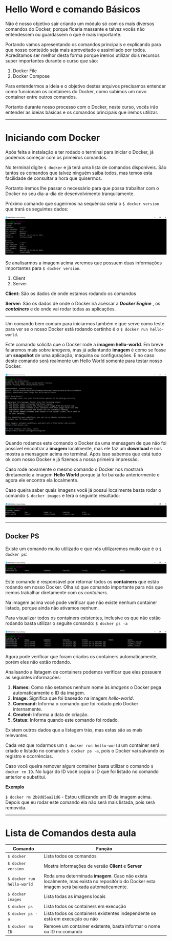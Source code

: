 # Hello Word e comando Básicos

Não é nosso objetivo sair criando um módulo só com os mais diversos comandos do Docker, porque ficaria massante e talvez vocês não entendessem ou guardassem o que é mais importante.

Portando vamos apresentando os comandos principais e explicando para que nosso conteúdo seja mais aproveitado e assimilado por todos. Acreditamos ser melhor desta forma porque iremos utilizar dois recursos super importantes durante o curso que são:

1. Docker File
2. Docker Compose

Para entendermos a ideia e o objetivo destes arquivos precisamos entender como funcionam os containers do Docker, como subimos um novo container entre outros comandos.

Portanto durante nosso processo com o Docker, neste curso, vocês irão entender as ideias básicas e os comandos principais que iremos utilizar.

***

# Iniciando com Docker

Após feita a instalação e ter rodado o terminal para iniciar o Docker, já podemos começar com os primeiros comandos.

No terminal digite `$ docker` e já terá uma lista de comandos disponíveis. São tantos os comandos que talvez ninguém saiba todos, mas temos esta facilidade de consultar a hora que quisermos.

Portanto iremos lhe passar o necessário para que possa trabalhar com o Docker no seu dia-a-dia de desenvolvimento tranquilamente.

Próximo comando que sugerimos na sequência seria o `$ docker version` que trará os seguintes dados:

![Docker Version](./images/docker-version-command.png "Docker Version Command")

Se analisarmos a imagem acima veremos que possuem duas informações importantes para `$ docker version`.

1. Client
2. Server

**Client:** São os dados de onde estamos rodando os comandos

**Server:** São os dados de onde o Docker irá acessar a **_Docker Engine_** , os **_containers_** e de onde vai rodar todas as aplicações.

***

Um comando bem comum para iniciarmos também e que serve como teste para ver se o nosso Docker está rodando certinho é o `$ docker run hello-world`.

Este comando solicita que o Docker rode a **imagem hello-world**. Em breve falaremos mais sobre _imagens_, mas já adiantando **imagem** é como se fosse um **snapshot** de uma aplicação, máquina ou configurações. E no caso deste comando será realmente um Hello World somente para testar nosso Docker.

![Docker Hello World](./images/docker-hello-world.png "Hello World")

Quando rodamos este comando o Docker da uma mensagem de que não foi possível encontrar a **imagem** localmente, mas ele faz um **download** e nos mostra a mensagem acima no terminal. Após isso sabemos que está tudo ok com nosso Docker e já fizemos a nossa primeira impressão.

Caso rode novamente o mesmo comando o Docker nos mostrará diretamente a imagem **Hello World** porque já foi baixada anteriormente e agora ele encontra ela localmente.

Caso queira saber quais imagens você já possui localmente basta rodar o comando `$ docker images` e terá o seguinte resultado:

![Docker Images](./images/docker-images.png "Docker Imagens")

***

## Docker PS

Existe um comando muito utilizado e que nós utilizaremos muito que é o `$ docker ps`:

![Docker ps](./images/docker-ps.png "Docker ps")

Este comando é responsável por retornar todos os **containers** que estão rodando em nosso Docker. Olha só que comando importante para nós que iremos trabalhar diretamente com os _containers_.

Na imagem acima você pode verificar que não existe nenhum container listado, porque ainda não ativamos nenhum.

Para visualizar todos os containers existentes, inclusive os que não estão rodando basta utilizar o seguite comando: `$ docker ps -a`

![Docker ps -a](./images/docker-ps-a.png "Docker ps -a")

Agora pode verificar que foram criados os containers automaticamente, porém eles não estão rodando.

Analisando a listagem de containers podemos verificar que eles possuem as seguintes informações:

1. **Names:** Como não setamos nenhum nome às _imagens_ o Docker pega automaticamente o ID da imagem.
2. **Image:** Significa que foi baseado na imagem _hello-world_.
3. **Command:** Informa o comando que foi rodado pelo Docker internamente.
4. **Created:** Informa a data de criação.
5. **Status:** Informa quando este comando foi rodado.

Existem outros dados que a listagem trás, mas estas são as mais relevantes.

Cada vez que rodarmos um `$ docker run hello-world` um container será criado e listado no comando `$ docker ps -a`, pois o Docker vai salvando os registro e ocorrências.

Caso você queira remover algum container basta utilizar o comando `$ docker rm ID`. No lugar do ID você copia o ID que foi listado no comando anterior e substitui.

**Exemplo**

`$ docker rm 2b8d85aa21d6` - Estou utilizando um ID da imagem acima. Depois que eu rodar este comando ela não será mais listada, pois será removida.

***

# Lista de Comandos desta aula

Comando | Função
------------ | ------------
`$ docker` | Lista todos os comandos
`$ docker version` | Mostra informações de versão **Client** e **Server**
`$ docker run hello-world` | Roda uma determinada **imagem**. Caso não exista localmente, mas exista no repositório do Docker esta imagem será baixada automaticamente.
`$ docker images` | Lista todas as imagens locais
`$ docker ps` | Lista todos os containers em execução
`$ docker ps -a` | Lista todos os containers existentes independente se está em execução ou não
`$ docker rm ID` | Remove um container existente, basta informar o nome ou ID no comando
